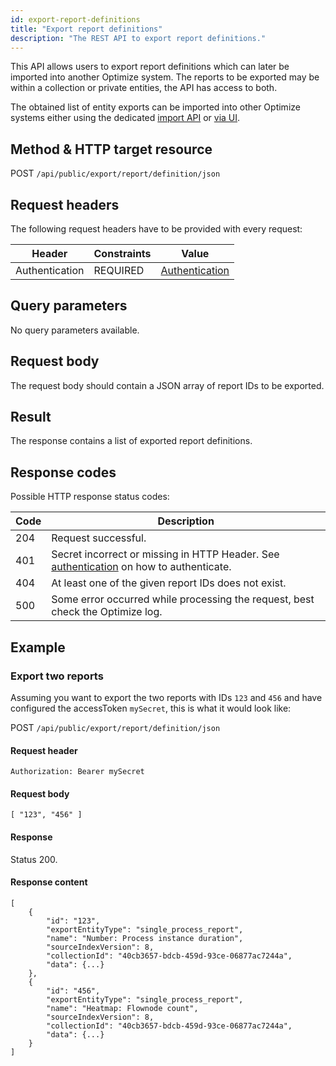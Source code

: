 ```yaml
---
id: export-report-definitions
title: "Export report definitions"
description: "The REST API to export report definitions."
---
```


This API allows users to export report definitions which can later be imported into another Optimize system. The reports to be exported may be within a collection or private entities, the API has access to both.

The obtained list of entity exports can be imported into other Optimize systems either using the dedicated [import API](../import-entities.md) or [via UI](/components/optimize/userguide/additional-features/export-import.md#importing-entities).

## Method & HTTP target resource

POST `/api/public/export/report/definition/json`

## Request headers

The following request headers have to be provided with every request:

| Header         | Constraints | Value                                               |
| -------------- | ----------- | --------------------------------------------------- |
| Authentication | REQUIRED    | [Authentication](../optimize-api-authentication.md) |

## Query parameters

No query parameters available.

## Request body

The request body should contain a JSON array of report IDs to be exported.

## Result

The response contains a list of exported report definitions.

## Response codes

Possible HTTP response status codes:

| Code | Description                                                                                                                 |
| ---- | --------------------------------------------------------------------------------------------------------------------------- |
| 204  | Request successful.                                                                                                         |
| 401  | Secret incorrect or missing in HTTP Header. See [authentication](../optimize-api-authentication.md) on how to authenticate. |
| 404  | At least one of the given report IDs does not exist.                                                                        |
| 500  | Some error occurred while processing the request, best check the Optimize log.                                              |

## Example

### Export two reports

Assuming you want to export the two reports with IDs `123` and `456` and have configured the accessToken `mySecret`, this is what it would look like:

POST `/api/public/export/report/definition/json`

#### Request header

`Authorization: Bearer mySecret`

#### Request body

```
[ "123", "456" ]
```

#### Response

Status 200.

#### Response content

```
[
    {
        "id": "123",
        "exportEntityType": "single_process_report",
        "name": "Number: Process instance duration",
        "sourceIndexVersion": 8,
        "collectionId": "40cb3657-bdcb-459d-93ce-06877ac7244a",
        "data": {...}
    },
    {
        "id": "456",
        "exportEntityType": "single_process_report",
        "name": "Heatmap: Flownode count",
        "sourceIndexVersion": 8,
        "collectionId": "40cb3657-bdcb-459d-93ce-06877ac7244a",
        "data": {...}
    }
]
```
